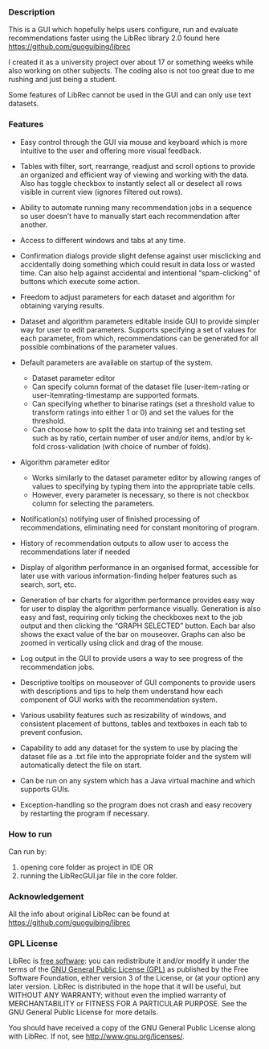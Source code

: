 ### Description

This is a GUI which hopefully helps users configure, run and evaluate recommendations faster using the LibRec library 2.0 found here https://github.com/guoguibing/librec

I created it as a university project over about 17 or something weeks while also working on other subjects. The coding also is not too great due to me rushing and just being a student.

Some features of LibRec cannot be used in the GUI and can only use text datasets.

### Features
- Easy control through the GUI via mouse and keyboard which is more intuitive to the user and
offering more visual feedback.

- Tables with filter, sort, rearrange, readjust and scroll options to provide an organized and
efficient way of viewing and working with the data. Also has toggle checkbox to instantly select
all or deselect all rows visible in current view (ignores filtered out rows).

- Ability to automate running many recommendation jobs in a sequence so user doesn’t have to
manually start each recommendation after another.

- Access to different windows and tabs at any time.

- Confirmation dialogs provide slight defense against user misclicking and accidentally doing
something which could result in data loss or wasted time. Can also help against accidental and
intentional “spam-clicking” of buttons which execute some action.

- Freedom to adjust parameters for each dataset and algorithm for obtaining varying results.

- Dataset and algorithm parameters editable inside GUI to provide simpler way for user to edit
parameters. Supports specifying a set of values for each parameter, from which,
recommendations can be generated for all possible combinations of the parameter values.

- Default parameters are available on startup of the system.
  - Dataset parameter editor
  - Can specify column format of the dataset file (user-item-rating or user-itemrating-timestamp are supported formats.
  - Can specifying whether to binarise ratings (set a threshold value to transform
ratings into either 1 or 0) and set the values for the threshold.
  - Can choose how to split the data into training set and testing set such as by ratio,
certain number of user and/or items, and/or by k-fold cross-validation (with
choice of number of folds).

- Algorithm parameter editor
  - Works similarly to the dataset parameter editor by allowing ranges of values to
specifying by typing them into the appropriate table cells.
  - However, every parameter is necessary, so there is not checkbox column for
selecting the parameters.

- Notification(s) notifying user of finished processing of recommendations, eliminating need for
constant monitoring of program.
- History of recommendation outputs to allow user to access the recommendations later if
needed

- Display of algorithm performance in an organised format, accessible for later use with various
information-finding helper features such as search, sort, etc.

- Generation of bar charts for algorithm performance provides easy way for user to display the
algorithm performance visually. Generation is also easy and fast, requiring only ticking the
checkboxes next to the job output and then clicking the “GRAPH SELECTED” button. Each bar
also shows the exact value of the bar on mouseover. Graphs can also be zoomed in vertically
using click and drag of the mouse.

- Log output in the GUI to provide users a way to see progress of the recommendation jobs.
- Descriptive tooltips on mouseover of GUI components to provide users with descriptions and
tips to help them understand how each component of GUI works with the recommendation
system.

- Various usability features such as resizability of windows, and consistent placement of buttons,
tables and textboxes in each tab to prevent confusion.

- Capability to add any dataset for the system to use by placing the dataset file as a .txt file into
the appropriate folder and the system will automatically detect the file on start.

- Can be run on any system which has a Java virtual machine and which supports GUIs.

- Exception-handling so the program does not crash and easy recovery by restarting the program
if necessary.

### How to run
Can run by:
1. opening core folder as project in IDE OR
2. running the LibRecGUI.jar file in the core folder.

### Acknowledgement

All the info about original LibRec can be found at https://github.com/guoguibing/librec

### GPL License

LibRec is [free software](http://www.gnu.org/philosophy/free-sw.html): you can redistribute it and/or modify it under the terms of the [GNU General Public License (GPL)](http://www.gnu.org/licenses/gpl.html) as published by the Free Software Foundation, either version 3 of the License, or (at your option) any later version. LibRec is distributed in the hope that it will be useful, but WITHOUT ANY WARRANTY; without even the implied warranty of MERCHANTABILITY or FITNESS FOR A PARTICULAR PURPOSE. See the GNU General Public License for more details. 

You should have received a copy of the GNU General Public License along with LibRec. If not, see http://www.gnu.org/licenses/.
